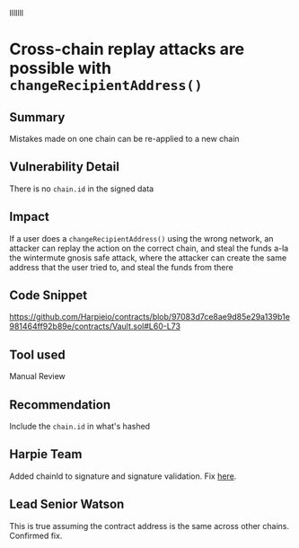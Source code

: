 IllIllI
# Cross-chain replay attacks are possible with `changeRecipientAddress()`

## Summary
Mistakes made on one chain can be re-applied to a new chain

## Vulnerability Detail
There is no `chain.id` in the signed data

## Impact
If a user does a `changeRecipientAddress()` using the wrong network, an attacker can replay the action on the correct chain, and steal the funds a-la the wintermute gnosis safe attack, where the attacker can create the same address that the user tried to, and steal the funds from there

## Code Snippet
https://github.com/Harpieio/contracts/blob/97083d7ce8ae9d85e29a139b1e981464ff92b89e/contracts/Vault.sol#L60-L73

## Tool used

Manual Review

## Recommendation
Include the `chain.id` in what's hashed

## Harpie Team
Added chainId to signature and signature validation. Fix [here](https://github.com/Harpieio/contracts/pull/4/commits/de24a50349ec014163180ba60b5305098f42eb14).

## Lead Senior Watson
This is true assuming the contract address is the same across other chains. Confirmed fix. 
